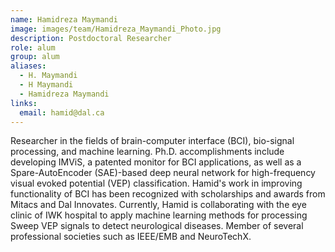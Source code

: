 ```yaml
---
name: Hamidreza Maymandi
image: images/team/Hamidreza_Maymandi_Photo.jpg
description: Postdoctoral Researcher
role: alum
group: alum
aliases:
  - H. Maymandi
  - H Maymandi
  - Hamidreza Maymandi
links:
  email: hamid@dal.ca
---
```


Researcher in the fields of brain-computer interface (BCI), bio-signal processing, and machine learning. Ph.D. accomplishments include developing IMViS, a patented monitor for BCI applications, as well as a Spare-AutoEncoder (SAE)-based deep neural network for high-frequency visual evoked potential (VEP) classification. Hamid's work in improving functionality of BCI has been recognized with scholarships and awards from Mitacs and Dal Innovates. Currently, Hamid is collaborating with the eye clinic of IWK hospital to apply machine learning methods for processing Sweep VEP signals to detect neurological diseases. Member of several professional societies such as IEEE/EMB  and NeuroTechX.
